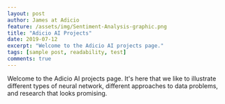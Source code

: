 ```yaml
---
layout: post
author: James at Adicio
feature: /assets/img/Sentiment-Analysis-graphic.png
title: "Adicio AI Projects"
date: 2019-07-12
excerpt: "Welcome to the Adicio AI projects page."
tags: [sample post, readability, test]
comments: true
---
```

Welcome to the Adicio AI projects page. It's here that we like to illustrate different types of neural network, different approaches to data problems, and research that looks promising.

